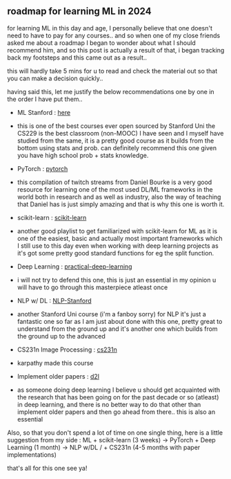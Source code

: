 ## roadmap for learning ML in 2024

for learning ML in this day and age, I personally believe that one doesn't need to have to pay for any courses.. and so when one of my close friends asked me about a roadmap I began to wonder about what I should
recommend him, and so this post is actually a result of that, i began tracking back my footsteps and this came out as a result..

this will hardly take 5 mins for u to read and check the material out so that you can make a decision quickly..

having said this, let me justify the below recommendations one by one in the order I have put them..



* ML Stanford : [here](https://www.youtube.com/playlist?list=PLoROMvodv4rNH7qL6-efu_q2_bPuy0adh)

-  this is one of the best courses ever open sourced by Stanford Uni the CS229 is the best classroom (non-MOOC) I have seen and I myself have studied from the same, it is a pretty good course
   as it builds from the bottom using stats and prob. can definitely recommend this one given you have high school prob + stats knowledge. 




* PyTorch : [pytorch](https://www.youtube.com/playlist?list=PL8IpyNZ21vUQw-TYaf2xF6SbUrqRKbGxh)

-  this compilation of twitch streams from Daniel Bourke is a very good resource for learning one of the most used DL/ML frameworks in the world both in research and as well as industry, also the way of teaching that Daniel has is just simply amazing and that is why this one is worth it.




* scikit-learn : [scikit-learn](https://www.youtube.com/playlist?list=PLS1QulWo1RIa7ha9SewcZlsTQVwL7n7oq)

-  another good playlist to get familiarized with scikit-learn for ML as it is one of the easiest, basic and actually most important frameworks which I still use to this day even when     working with deep learning projects as it's got some pretty good standard functions for eg the split function.




* Deep Learning : [practical-deep-learning](https://course.fast.ai/)

-  i will not try to defend this one, this is just an essential in my opinion u will have to go through this masterpiece atleast once



* NLP w/ DL : [NLP-Stanford](https://www.youtube.com/playlist?list=PLoROMvodv4rMFqRtEuo6SGjY4XbRIVRd4)

-  another Stanford Uni course (i'm a fanboy sorry) for NLP it's just a fantastic one so far as I am just about done with this one, pretty great to understand from the ground up and 
  it's another one which builds from the ground up to the advanced
   



* CS231n Image Processing : [cs231n](https://www.youtube.com/playlist?list=PLC1qU-LWwrF64f4QKQT-Vg5Wr4qEE1Zxk)

-  karpathy made this course



* Implement older papers : [d2l](https://d2l.ai/)

-  as someone doing deep learning I believe u should get acquainted with the research that has been going on for the past decade or so (atleast) in deep learning, and there is no better way to do that other than implement older papers and then go ahead from there.. this is also an essential 



Also, so that you don't spend a lot of time on one single thing, here is a little suggestion from my side : 
ML + scikit-learn (3 weeks) -> PyTorch + Deep Learning (1 month) -> NLP w/DL / + CS231n (4-5 months with paper implementations)

that's all for this one see ya!
